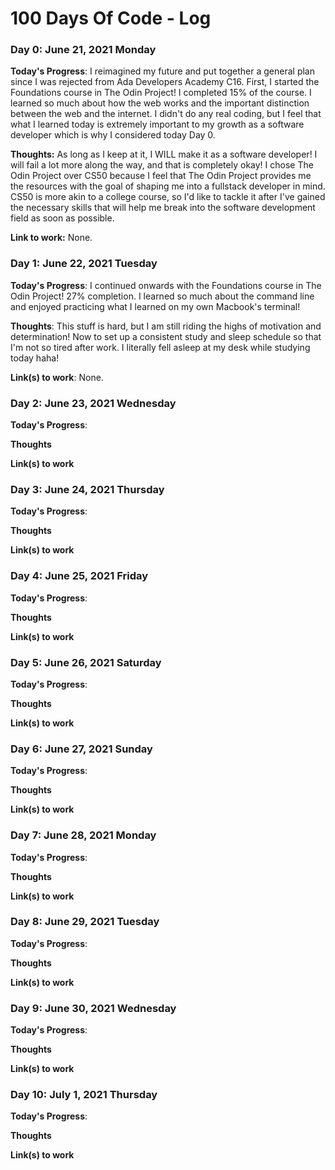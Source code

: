 # 100 Days Of Code - Log

### Day 0: June 21, 2021 Monday

**Today's Progress**: I reimagined my future and put together a general plan since I was rejected from Ada Developers Academy C16. First, I started the Foundations course in The Odin Project! I completed 15% of the course. I learned so much about how the web works and the important distinction between the web and the internet. I didn't do any real coding, but I feel that what I learned today is extremely important to my growth as a software developer which is why I considered today Day 0. 

**Thoughts:** As long as I keep at it, I WILL make it as a software developer! I will fail a lot more along the way, and that is completely okay! I chose The Odin Project over CS50 because I feel that The Odin Project provides me the resources with the goal of shaping me into a fullstack developer in mind. CS50 is more akin to a college course, so I'd like to tackle it after I've gained the necessary skills that will help me break into the software development field as soon as possible.

**Link to work:** None.


### Day 1: June 22, 2021 Tuesday

**Today's Progress**: I continued onwards with the Foundations course in The Odin Project! 27% completion. I learned so much about the command line and enjoyed practicing what I learned on my own Macbook's terminal!

**Thoughts**: This stuff is hard, but I am still riding the highs of motivation and determination! Now to set up a consistent study and sleep schedule so that I'm not so tired after work. I literally fell asleep at my desk while studying today haha!

**Link(s) to work**: None.


### Day 2: June 23, 2021 Wednesday

**Today's Progress**: 

**Thoughts** 

**Link(s) to work**


### Day 3: June 24, 2021 Thursday

**Today's Progress**: 

**Thoughts** 

**Link(s) to work**


### Day 4: June 25, 2021 Friday

**Today's Progress**: 

**Thoughts** 

**Link(s) to work**


### Day 5: June 26, 2021 Saturday

**Today's Progress**: 

**Thoughts** 

**Link(s) to work**


### Day 6: June 27, 2021 Sunday

**Today's Progress**: 

**Thoughts** 

**Link(s) to work**


### Day 7: June 28, 2021 Monday

**Today's Progress**: 

**Thoughts** 

**Link(s) to work**


### Day 8: June 29, 2021 Tuesday

**Today's Progress**: 

**Thoughts** 

**Link(s) to work**


### Day 9: June 30, 2021 Wednesday

**Today's Progress**: 

**Thoughts** 

**Link(s) to work**


### Day 10: July 1, 2021 Thursday

**Today's Progress**: 

**Thoughts** 

**Link(s) to work**
